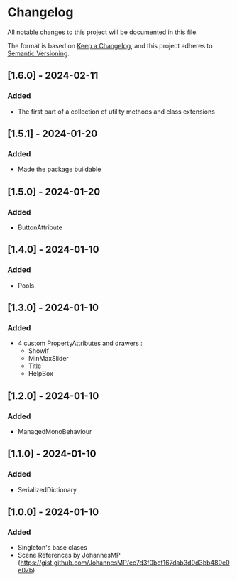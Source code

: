 # Changelog
All notable changes to this project will be documented in this file.

The format is based on [Keep a Changelog](https://keepachangelog.com/en/1.0.0/),
and this project adheres to [Semantic Versioning](https://semver.org/spec/v2.0.0.html).

## [1.6.0] - 2024-02-11
### Added
- The first part of a collection of utility methods and class extensions

## [1.5.1] - 2024-01-20
### Added
- Made the package buildable

## [1.5.0] - 2024-01-20
### Added
- ButtonAttribute

## [1.4.0] - 2024-01-10
### Added
- Pools

## [1.3.0] - 2024-01-10
### Added
- 4 custom PropertyAttributes and drawers :
  - ShowIf
  - MinMaxSlider
  - Title
  - HelpBox
  
## [1.2.0] - 2024-01-10
### Added
- ManagedMonoBehaviour

## [1.1.0] - 2024-01-10
### Added
- SerializedDictionary

## [1.0.0] - 2024-01-10
### Added
- Singleton's base clases
- Scene References by JohannesMP (<https://gist.github.com/JohannesMP/ec7d3f0bcf167dab3d0d3bb480e0e07b>)
